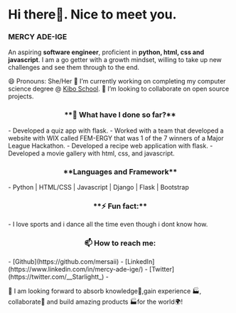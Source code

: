 # Hi there👋. Nice to meet you.
### **MERCY ADE-IGE**
An aspiring **software engineer**, proficient in **python, html, css and javascript**. I am a go getter with a growth mindset, willing to take up new challenges and see them through to the end.

😄 Pronouns: She/Her
🔭 I’m currently working on completing my computer science degree @ [Kibo School](https://kibo.school/).
👯 I’m looking to collaborate on open source projects.
  
<h3 align="center"> **🌱 What have I done so far?** </h3>
- Developed a quiz app with flask.
- Worked with a team that developed a website with WIX called FEM-ERGY that was 1 of the 7 winners of a Major League Hackathon.
- Developed a recipe web application with flask.
- Developed a movie gallery with html, css, and javascript.

<h3 align="center"> **Languages and Framework** </h3>
- Python | HTML/CSS | Javascript | Django | Flask | Bootstrap

<h3 align="center"> **⚡ Fun fact:** </h3> 
- I love sports and i dance all the time even though i dont know how.
  
<h3 align="center">📫 How to reach me: </h3> 
- [Github](https://github.com/mersaii) 
- [LinkedIn](https://www.linkedin.com/in/mercy-ade-ige/)
- [Twitter](https://twitter.com/__Starlightt_)
- 

💬 I am looking forward to absorb knowledge🧠,gain experience 🏭, collaborate🤝 and build amazing products 🏭for the world🌍!

<!--
**mersaii/mersaii** is a ✨ _special_ ✨ repository because its `README.md` (this file) appears on your GitHub profile. -->
